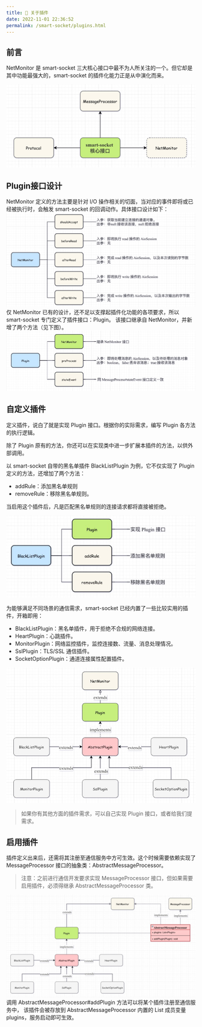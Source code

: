 ```yaml
---
title: 💬 关于插件
date: 2022-11-01 22:36:52
permalink: /smart-socket/plugins.html
---
```

## 前言
NetMonitor 是 smart-socket 三大核心接口中最不为人所关注的一个。但它却是其中功能最强大的，smart-socket 的插件化能力正是从中演化而来。

![](./img/interfaces.png)

## Plugin接口设计
NetMonitor 定义的方法主要是针对 I/O 操作相关的切面，当对应的事件即将或已经被执行时，会触发 smart-socket 的回调动作。具体接口设计如下：
![](./img/netmonitor.png)
仅 NetMonitor 已有的设计，还不足以支撑起插件化功能的各项要求，所以 smart-socket 专门定义了插件接口：Plugin。
该接口继承自 NetMonitor，并新增了两个方法（见下图）。
![](./img/plugin.png)

## 自定义插件
定义插件，说白了就是实现 Plugin 接口。根据你的实际需求，编写 Plugin 各方法的执行逻辑。

除了 Plugin 原有的方法，你还可以在实现类中进一步扩展本插件的方法，以供外部调用。

以 smart-socket 自带的黑名单插件 BlackListPlugin 为例，它不仅实现了 Plugin 定义的方法，还增加了两个方法：
  - addRule：添加黑名单规则
  - removeRule：移除黑名单规则。

当启用这个插件后，凡是匹配黑名单规则的连接请求都将直接被拒绝。

![](./img/blacklistplugin.png)

为能够满足不同场景的通信需求，smart-socket 已经内置了一些比较实用的插件，开箱即用：
- BlackListPlugin：黑名单插件，用于拒绝不合规的网络连接。
- HeartPlugin：心跳插件。
- MonitorPlugin：网络监控插件，监控连接数、流量、消息处理情况。
- SslPlugin：TLS/SSL 通信插件。
- SocketOptionPlugin：通道连接属性配置插件。

![](./img/abstract_plugin.png)
> 如果你有其他方面的插件需求，可以自己实现 Plugin 接口，或者给我们提需求。

## 启用插件
插件定义出来后，还需将其注册至通信服务中方可生效。这个时候需要依赖实现了 MessageProcessor 接口的抽象类：AbstractMessageProcessor。
> 注意：之前进行通信开发要求实现 MessageProcessor 接口，但如果需要启用插件，必须得继承 AbstractMessageProcessor 类。

![](./img/register_plugin.png)
调用 AbstractMessageProcessor#addPlugin 方法可以将某个插件注册至通信服务中，
该插件会被存放到 AbstractMessageProcessor 内置的 List 成员变量 plugins，服务启动即可生效。

